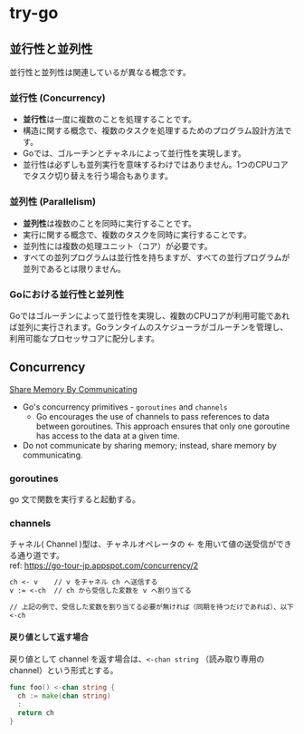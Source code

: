 # try-go

## 並行性と並列性

並行性と並列性は関連しているが異なる概念です。

### 並行性 (Concurrency)

- **並行性**は一度に複数のことを処理することです。
- 構造に関する概念で、複数のタスクを処理するためのプログラム設計方法です。
- Goでは、ゴルーチンとチャネルによって並行性を実現します。
- 並行性は必ずしも並列実行を意味するわけではありません。1つのCPUコアでタスク切り替えを行う場合もあります。

### 並列性 (Parallelism)

- **並列性**は複数のことを同時に実行することです。
- 実行に関する概念で、複数のタスクを同時に実行することです。
- 並列性には複数の処理ユニット（コア）が必要です。
- すべての並列プログラムは並行性を持ちますが、すべての並行プログラムが並列であるとは限りません。

### Goにおける並行性と並列性

Goではゴルーチンによって並行性を実現し、複数のCPUコアが利用可能であれば並列に実行されます。Goランタイムのスケジューラがゴルーチンを管理し、利用可能なプロセッサコアに配分します。

## Concurrency

[Share Memory By Communicating](https://go.dev/blog/codelab-share)

- Go's concurrency primitives - `goroutines` and `channels`
  - Go encourages the use of channels to pass references to data between goroutines. This approach ensures that only one goroutine has access to the data at a given time.
- Do not communicate by sharing memory; instead, share memory by communicating.

### goroutines

go 文で関数を実行すると起動する。

### channels

チャネル( Channel )型は、チャネルオペレータの <- を用いて値の送受信ができる通り道です。\
ref: <https://go-tour-jp.appspot.com/concurrency/2>

```txt
ch <- v    // v をチャネル ch へ送信する
v := <-ch  // ch から受信した変数を v へ割り当てる

// 上記の例で、受信した変数を割り当てる必要が無ければ（同期を待つだけであれば）、以下でも良い。
<-ch
```

#### 戻り値として返す場合

戻り値として channel を返す場合は、`<-chan string` （読み取り専用の channel）という形式とする。

```go
func foo() <-chan string {
  ch := make(chan string)
  :
  return ch
}
```
